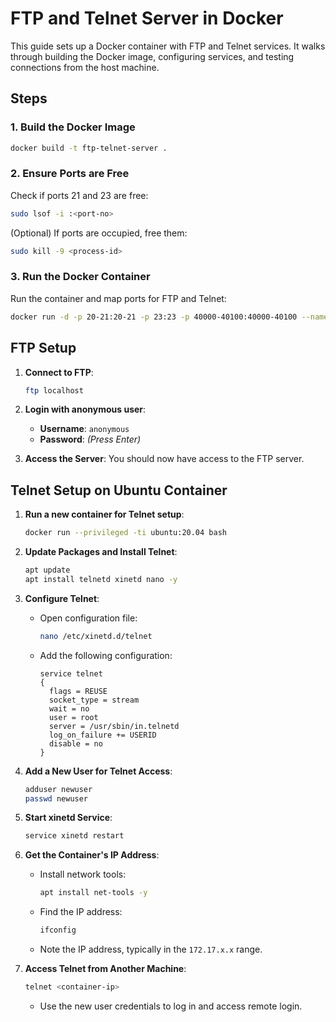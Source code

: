 
# FTP and Telnet Server in Docker

This guide sets up a Docker container with FTP and Telnet services. It walks through building the Docker image, configuring services, and testing connections from the host machine.

## Steps

### 1. Build the Docker Image

```bash
docker build -t ftp-telnet-server .
```

### 2. Ensure Ports are Free

Check if ports 21 and 23 are free:

```bash
sudo lsof -i :<port-no>
```

(Optional) If ports are occupied, free them:

```bash
sudo kill -9 <process-id>
```

### 3. Run the Docker Container

Run the container and map ports for FTP and Telnet:

```bash
docker run -d -p 20-21:20-21 -p 23:23 -p 40000-40100:40000-40100 --name ftp-telnet ftp-telnet-server
```

## FTP Setup

1. **Connect to FTP**:
   ```bash
   ftp localhost
   ```

2. **Login with anonymous user**:
   - **Username**: `anonymous`
   - **Password**: *(Press Enter)*

3. **Access the Server**: You should now have access to the FTP server.

## Telnet Setup on Ubuntu Container

1. **Run a new container for Telnet setup**:
   ```bash
   docker run --privileged -ti ubuntu:20.04 bash
   ```

2. **Update Packages and Install Telnet**:
   ```bash
   apt update
   apt install telnetd xinetd nano -y
   ```

3. **Configure Telnet**:
   - Open configuration file:
     ```bash
     nano /etc/xinetd.d/telnet
     ```
   - Add the following configuration:
     ```plaintext
     service telnet
     {
       flags = REUSE
       socket_type = stream
       wait = no
       user = root
       server = /usr/sbin/in.telnetd
       log_on_failure += USERID
       disable = no
     }
     ```

4. **Add a New User for Telnet Access**:
   ```bash
   adduser newuser
   passwd newuser
   ```

5. **Start xinetd Service**:
   ```bash
   service xinetd restart
   ```

6. **Get the Container's IP Address**:
   - Install network tools:
     ```bash
     apt install net-tools -y
     ```
   - Find the IP address:
     ```bash
     ifconfig
     ```
   - Note the IP address, typically in the `172.17.x.x` range.

7. **Access Telnet from Another Machine**:
   ```bash
   telnet <container-ip>
   ```

   - Use the new user credentials to log in and access remote login.
